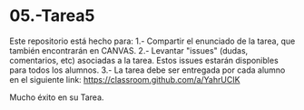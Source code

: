 # 05.-Tarea5

Este repositorio está hecho para:
1.- Compartir el enunciado de la tarea, que también encontrarán en CANVAS.
2.- Levantar "issues" (dudas, comentarios, etc) asociadas a la tarea. Estos issues estarán disponibles para todos los alumnos.
3.- La tarea debe ser entregada por cada alumno en el siguiente link: 
                  https://classroom.github.com/a/YahrUCIK
                  
 Mucho éxito en su Tarea. 
